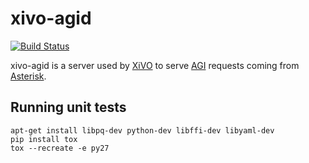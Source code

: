 xivo-agid
=========

[![Build Status](https://travis-ci.org/xivo-pbx/xivo-agid.png?branch=master)](https://travis-ci.org/xivo-pbx/xivo-agid)

xivo-agid is a server used by [XiVO](http://xivo.io) to serve [AGI](https://wiki.asterisk.org/wiki/pages/viewpage.action?pageId=32375589) requests coming from [Asterisk](http://asterisk.org).

Running unit tests
------------------

```
apt-get install libpq-dev python-dev libffi-dev libyaml-dev
pip install tox
tox --recreate -e py27
```
